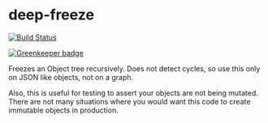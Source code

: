 # deep-freeze

[![Build Status](https://travis-ci.org/intel-hpdd/deep-freeze.svg?branch=master)](https://travis-ci.org/intel-hpdd/deep-freeze)

[![Greenkeeper badge](https://badges.greenkeeper.io/intel-hpdd/deep-freeze.svg)](https://greenkeeper.io/)

Freezes an Object tree recursively. Does not detect cycles, so use this only on JSON like objects, not on a graph.

Also, this is useful for testing to assert your objects are not being mutated. There are not many situations where you
would want this code to create immutable objects in production.
